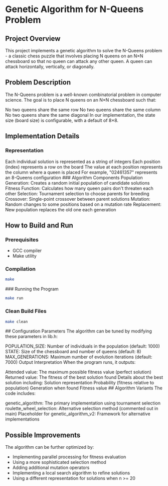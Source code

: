 # Genetic Algorithm for N-Queens Problem
## Project Overview
This project implements a genetic algorithm to solve the N-Queens problem - a classic chess puzzle that involves placing N queens on an N×N chessboard so that no queen can attack any other queen. A queen can attack horizontally, vertically, or diagonally.

## Problem Description
The N-Queens problem is a well-known combinatorial problem in computer science. The goal is to place N queens on an N×N chessboard such that:

No two queens share the same row
No two queens share the same column
No two queens share the same diagonal
In our implementation, the state size (board size) is configurable, with a default of 8×8.

## Implementation Details
### Representation
Each individual solution is represented as a string of integers
Each position (index) represents a row on the board
The value at each position represents the column where a queen is placed
For example, "02461357" represents an 8-Queens configuration
### Algorithm Components
Population Generation: Creates a random initial population of candidate solutions
Fitness Function: Calculates how many queen pairs don't threaten each other
Selection: Tournament selection to choose parents for breeding
Crossover: Single-point crossover between parent solutions
Mutation: Random changes to some positions based on a mutation rate
Replacement: New population replaces the old one each generation
## How to Build and Run
### Prerequisites
- GCC compiler
- Make utility
### Compilation
```bash
make
```
### Running the Program
```bash
make run
```
### Clean Build Files
```bash
make clean
```
## Configuration Parameters
The algorithm can be tuned by modifying these parameters in lib.h:

POPULATION_SIZE: Number of individuals in the population (default: 1000)
STATE: Size of the chessboard and number of queens (default: 8)
MAX_GENERATIONS: Maximum number of evolution iterations (default: 7000)
Output Interpretation
When the program runs, it outputs:

Attended value: The maximum possible fitness value (perfect solution)
Returned value: The fitness of the best solution found
Details about the best solution including:
Solution representation
Probability (fitness relative to population)
Generation when found
Fitness value
## Algorithm Variants
The code includes:

genetic_algorithm: The primary implementation using tournament selection
roulette_wheel_selection: Alternative selection method (commented out in main)
Placeholder for genetic_algorithm_v2: Framework for alternative implementations

## Possible Improvements
The algorithm can be further optimized by:
- Implementing parallel processing for fitness evaluation
- Using a more sophisticated selection method
- Adding additional mutation operators
- Implementing a local search algorithm to refine solutions
- Using a different representation for solutions when n >= 20
